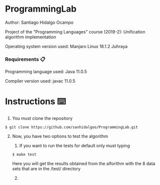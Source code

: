 # ProgrammingLab
Author: Santiago Hidalgo Ocampo

Project of the "Programming Languages" course (2019-2): Unification algorithm implementation

Operating system version used: Manjaro Linux 18.1.2 Juhraya

### Requirements 📋

Programming language used: Java 11.0.5

Compiler version used: javac 11.0.5

# Instructions ⌨️

1. You must clone the repository

```
$ git clone https://github.com/sanhidalgoo/ProgrammingLab.git
```

2. Now, you have two options to test the algorithm
  
    1. If you want to run the tests for default only must typing
    
    ```
    $ make test
    ```
    Here you will get the results obtained from the alforithm with the 8 data sets that are in the /test/ directory
    
    2. 
